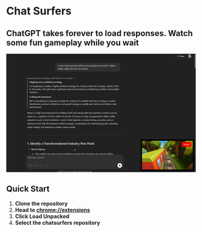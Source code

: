# Chat Surfers
## ChatGPT takes forever to load responses. Watch some fun gameplay while you wait

![Screenshot of the App](./icons/ChatSurferScreenshot.jpg)


## Quick Start

1. **Clone the repository**  
2. **Head to [chrome://extensions](chrome://extensions)**
3. **Click Load Unpacked**
4. **Select the chatsurfers repository**
